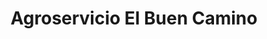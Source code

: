 ---
title: "Agroservicio El Buen Camino"
url: /cojutepeque/agroservicio-el-buen-camino/
shop: general
---